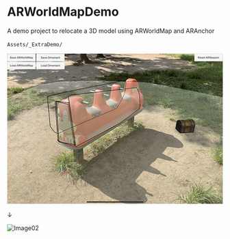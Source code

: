 # ARWorldMapDemo

A demo project to relocate a 3D model using ARWorldMap and ARAnchor

`Assets/_ExtraDemo/`


![Image01](/Images/Img01.PNG)

↓

![Image02](/Images/Img02.gif)